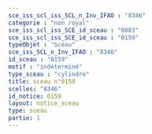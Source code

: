 ```yaml
---
sce_iss_scl_iss_SCL_n_Inv_IFAO : "8346"
categorie : "non royal"
sce_iss_scl_iss_SCE_id_sceau : "0083"
sce_iss_scl_iss_SCE_id_sceau : "0159"
typeObjet : "Sceau"
sce_iss_SCL_n_Inv_IFAO : "8346"
id_sceau : "0159"
motif : "indéterminé"
type_sceau : "cylindre"
title: sceau n°0159
scelles: "8346"
id_notice: 0159
layout: notice_sceau
type: sceau
partie: 1
---
```

